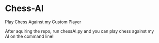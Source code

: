 # Chess-AI
Play Chess Against my Custom Player

After aquiring the repo, run chessAI.py and you can play chess against my AI on the command line!
